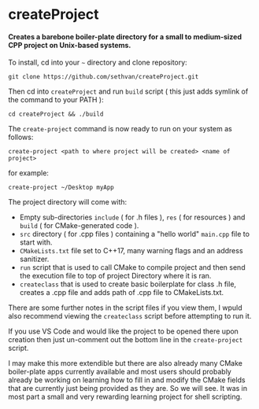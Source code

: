 # createProject
#### Creates a barebone boiler-plate directory for a small to medium-sized CPP project on Unix-based systems.  

To install, cd into your `~` directory and clone repository:
```
git clone https://github.com/sethvan/createProject.git
```
Then cd into `createProject` and run `build` script ( this just adds symlink of the command to your PATH ):
```
cd createProject && ./build
```

The `create-project` command is now ready to run on your system as follows:  
```
create-project <path to where project will be created> <name of project>
```
for example:
```
create-project ~/Desktop myApp
```

The project directory will come with:
- Empty sub-directories `include` ( for .h files ), `res` ( for resources ) and `build` ( for CMake-generated code ).
- `src` directory ( for .cpp files ) containing a "hello world" `main.cpp` file to start with.
- `CMakeLists.txt` file set to C++17, many warning flags and an address sanitizer.
- `run` script that is used to call CMake to compile project and then send the execution file to top of project Directory where it is ran.
- `createclass` that is used to create basic boilerplate for class .h file, creates a .cpp file and adds path of .cpp file to CMakeLists.txt.

There are some further notes in the script files if you view them, I wpuld also recommend viewing the `createclass` script before attempting to run it.  

If you use VS Code and would like the project to be opened there upon creation then just un-comment out the bottom line in the `create-project` script.  

I may make this more extendible but there are also already many CMake boiler-plate apps currently available and most users should probably already be working on learning how to fill in and modify the CMake fields that are currently just being provided as they are. So we will see. It was in most part
a small and very rewarding learning project for shell scripting.  
